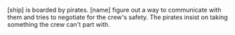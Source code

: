 [ship] is boarded by pirates. [name] figure out a way to communicate with them and tries to negotiate for the crew's safety. The pirates insist on taking something the crew can't part with. 